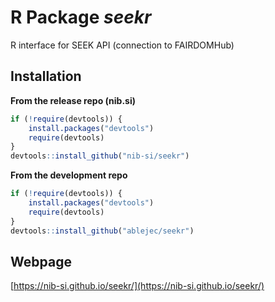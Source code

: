 
# R Package *seekr*

R interface for SEEK API (connection to FAIRDOMHub)

## Installation

**From the release repo (nib.si)**

```R
if (!require(devtools)) {
    install.packages("devtools")
    require(devtools)
}
devtools::install_github("nib-si/seekr")
```

**From the development repo**

```R
if (!require(devtools)) {
    install.packages("devtools")
    require(devtools)
}
devtools::install_github("ablejec/seekr")
```

## Webpage
[https://nib-si.github.io/seekr/](https://nib-si.github.io/seekr/)
